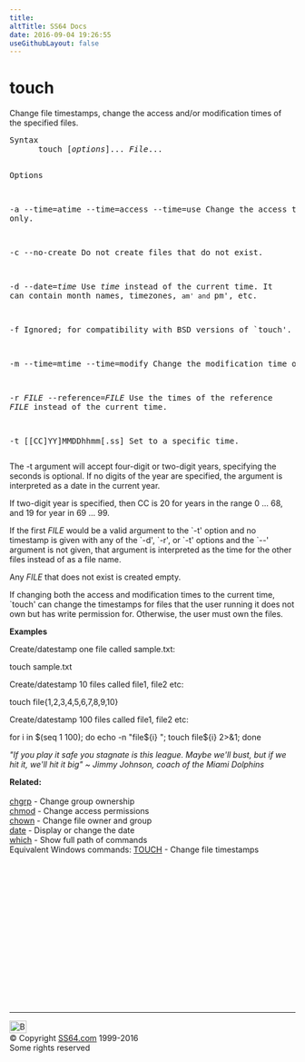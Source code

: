 ```yaml
---
title:
altTitle: SS64 Docs
date: 2016-09-04 19:26:55
useGithubLayout: false
---
```

<!-- #BeginLibraryItem "/Library/head_bash.lbi" --><!-- #EndLibraryItem --><h1>touch</h1> 
<p>Change file timestamps, change the access and/or modification 
times of the specified files.</p>
<pre>Syntax
      touch [<i>options</i>]... <i>File</i>...

Options

-a
--time=atime
--time=access
--time=use
     Change the access time only.

-c
--no-create
     Do not create files that do not exist.

-d
--date=<i>time</i>
     Use <i>time</i> instead of the current time.  It can contain month names,
     timezones, `am' and `pm', etc.

-f   Ignored; for compatibility with BSD versions of `touch'.

-m
--time=mtime
--time=modify
     Change the modification time only.

-r <i>FILE</i>
--reference=<i>FILE</i>
     Use the times of the reference <i>FILE</i> instead of the current time.

-t [[CC]YY]MMDDhhmm[.ss]
     Set to a specific time.</pre>
<p>The -t  argument will accept four-digit or two-digit years, specifying the seconds is  optional. If no digits of the year are specified, the argument is
interpreted as a date in the current year. </p>
<p>If two-digit year is specified, then CC
is 20 for years in the range 0 ... 68, and 19 for year in 69 ...
99.  </p>
<p>If the first <i>FILE</i> would be a valid argument to the `-t' 
  option and no timestamp is given with any of the `-d', `-r', or `-t' options 
  and the `--' argument is not given, that argument is interpreted as the time 
  for the other files instead of as a file name. </p>
<p>Any <i>FILE</i> that does not exist is created empty. </p>
<p>If changing both the access and modification times to the current 
  time, `touch' can change the timestamps for files that the user running it does 
  not own but has write permission for. Otherwise, the user must own the files.</p>
<p><b>Examples</b></p>
<p>Create/datestamp one file called sample.txt:</p>
<p class="code">touch sample.txt</p>
<p>Create/datestamp 10 files called file1, file2 etc:</p>
<p class="code">touch file{1,2,3,4,5,6,7,8,9,10}</p>
<p class="code"><span class="body">Create/datestamp 100 files called file1, file2 etc:</span></p>
<p class="code">for i in $(seq 1 100); do echo -n "file${i} "; touch file${i} 2&gt;&amp;1; done</p>
<p class="quote"><i>"If you play it safe you stagnate is this league. Maybe we'll 
  bust, but if we hit it, we'll hit it big" ~ Jimmy 
  Johnson, coach of the Miami Dolphins</i></p>
<p><b>Related:</b><br>
<br>
<a href="chgrp.html">chgrp</a> - Change group ownership<br>
<a href="chmod.html">chmod</a> - Change access permissions<br>
<a href="chown.html">chown</a> - Change file owner and group<br>
<a href="date.html">date</a> - Display or change the date <br>
<a href="which.html">which</a> - Show full path of commands<br>
Equivalent Windows commands: 
<a href="../nt/touch.html">TOUCH</a> - Change file timestamps</p><!-- #BeginLibraryItem "/Library/foot_bash.lbi" --><p>
<!-- bash300 -->
<ins class="adsbygoogle" style="display:inline-block;width:300px;height:250px" data-ad-client="ca-pub-6140977852749469" data-ad-slot="4615356305"></ins>
<script>
(adsbygoogle = window.adsbygoogle || []).push({});
</script></p>
<hr>
<div id="bl" class="footer"><a href="touch.html#"><img src="../images/top.png" width="30" height="22" alt="Back to the Top"></a></div>
<div id="br" class="footer, tagline">© Copyright <a href="http://ss64.com/">SS64.com</a> 1999-2016<br>
Some rights reserved</div><!-- #EndLibraryItem -->

